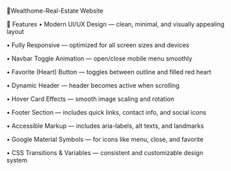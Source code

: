  🏡Wealthome-Real-Estate Website

🧩 Features
• Modern UI/UX Design — clean, minimal, and visually appealing layout

• Fully Responsive — optimized for all screen sizes and devices

• Navbar Toggle Animation — open/close mobile menu smoothly

• Favorite (Heart) Button — toggles between outline and filled red heart

• Dynamic Header — header becomes active when scrolling

• Hover Card Effects — smooth image scaling and rotation

• Footer Section — includes quick links, contact info, and social icons

• Accessible Markup — includes aria-labels, alt texts, and landmarks

• Google Material Symbols — for icons like menu, close, and favorite

• CSS Transitions & Variables — consistent and customizable design system
